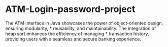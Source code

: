 # ATM-Login-password-project
The ATM interface in Java showcases the power of object-oriented design, ensuring modularity,  * reusability, and maintainability. The integration of heap sort enhances the efficiency of managing  * transaction history, providing users with a seamless and secure banking experience.
